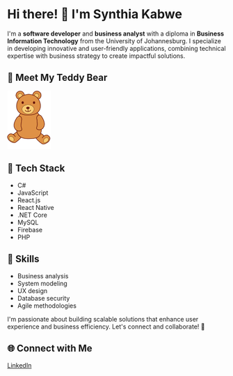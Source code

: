 # Hi there! 👋 I'm Synthia Kabwe

I'm a **software developer** and **business analyst** with a diploma in **Business Information Technology** from the University of Johannesburg. I specialize in developing innovative and user-friendly applications, combining technical expertise with business strategy to create impactful solutions.

## 🐻 Meet My Teddy Bear
<img src="https://raw.githubusercontent.com/CycyKab/CycyKab/main/teddy-bear.svg" width="100" alt="Teddy Bear">

## 🔹 Tech Stack
- C#
- JavaScript
- React.js
- React Native
- .NET Core
- MySQL
- Firebase
- PHP

## 🔹 Skills
- Business analysis
- System modeling
- UX design
- Database security
- Agile methodologies

I'm passionate about building scalable solutions that enhance user experience and business efficiency. Let's connect and collaborate! 🚀

## 🌐 Connect with Me
[LinkedIn](linkedin.com/in/synthia-kabwe)

